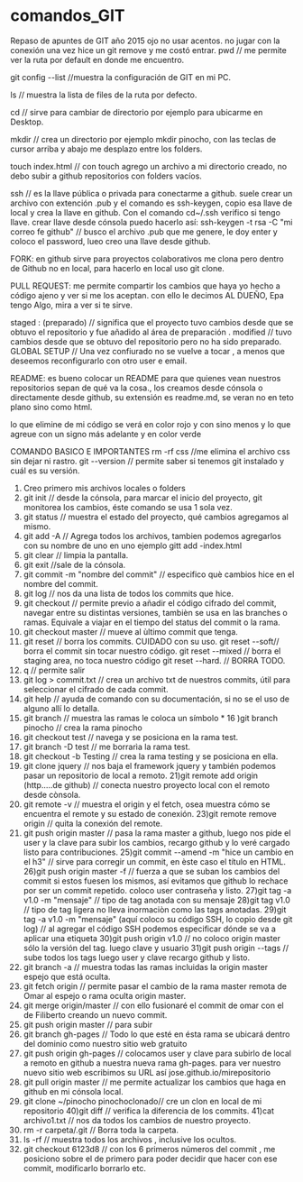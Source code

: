 # comandos_GIT
Repaso de apuntes de GIT año 2015
ojo no usar acentos. no jugar con la conexión una vez hice un git remove y me costó entrar.
pwd // me permite ver la ruta por default en donde me encuentro.

git config --list //muestra la configuración de GIT en mi PC.

ls // muestra la lista de files de la ruta por defecto.

cd // sirve para cambiar de directorio por ejemplo para ubicarme en Desktop.

mkdir // crea un directorio por ejemplo mkdir pinocho, con las teclas de cursor arriba y abajo me desplazo entre los folders.

touch index.html // con touch agrego un archivo a mi directorio creado, no debo subir a github repositorios con folders vacíos.

ssh // es la llave pública o privada para conectarme a github. suele crear un archivo con extención .pub y el comando es ssh-keygen, copio esa llave de local y crea la llave en github. Con el comando cd~/.ssh verifico si tengo llave.
crear llave desde cónsola puedo hacerlo así:
ssh-keygen -t rsa -C "mi correo fe github" // busco el archivo .pub que me genere, le doy enter y coloco el password, lueo creo una llave desde github.

FORK: en github sirve para proyectos colaborativos me clona pero dentro de Github no en local, para hacerlo en local uso git clone.

PULL REQUEST: me permite compartir los cambios que haya yo hecho a código ajeno y ver si me los aceptan. con ello le decimos AL DUEÑO, Epa tengo Algo, mira a ver si te sirve.

staged : (preparado) // significa que el proyecto tuvo cambios desde que se obtuvo el repositorio y fue añadido al área de preparación .
modified // tuvo cambios desde que se obtuvo del repositorio pero no ha sido preparado.
GLOBAL SETUP // Una vez confiurado no se vuelve a tocar , a menos que deseemos reconfigurarlo con otro user e email.

README: es bueno colocar un README para que quienes vean nuestros repositorios sepan de qué va la cosa., los creamos desde cónsola o directamente desde github, su extensión es readme.md, se veran no en teto plano sino como html.

lo que elimine de mi código se verá en color rojo y con sino menos y lo que agreue con un signo más adelante y en color verde

COMANDO BASICO E IMPORTANTES
rm -rf css //me elimina el archivo css sin dejar ni rastro.
git --version // permite saber si tenemos git instalado y cuál es su versión.
1) Creo primero mis archivos locales o folders
2) git init // desde la cónsola, para marcar el inicio del proyecto, git monitorea los cambios, éste comando se usa 1 sola vez.
3) git status // muestra el estado del proyecto, qué cambios agregamos al mismo.
4) git add -A // Agrega todos los archivos, tambien podemos agregarlos con su nombre de uno en uno ejemplo gitt add -index.html
5) git clear // limpia la pantalla.
6) git exit //sale de la cónsola.
7) git commit -m "nombre del commit" // especifico què cambios hice en el nombre del commit.
8) git log // nos da una lista de todos los commits que hice.
9) git checkout // permite previo a añadir el código cifrado del commit, navegar entre su distintas versiones, tambièn se usa en las branches o ramas. Equivale a viajar en el tiempo del status del commit o la rama.
10) git checkout master // mueve al ùltimo commit que tenga.
11) git reset // borra los commits. CUIDADO con su uso.
git reset --soft// borra el commit sin tocar nuestro código.
git reset --mixed // borra el staging area, no toca nuestro código
git reset --hard. // BORRA TODO.
12) q // permite salir
13) git log > commit.txt // crea un archivo txt de nuestros commits, útil para seleccionar el cifrado de cada commit.
14) git help // ayuda de comando con su documentación, si no se el uso de alguno allí lo detalla.
15) git branch // muestra las ramas le coloca un símbolo *
16 )git branch pinocho // crea la rama pinocho
17) git checkout test // navega y se posiciona en la rama test.
18) git branch -D test // me borrarìa la rama test.
19) git checkout -b Testing // crea la rama testing y se posiciona en ella.
20) git clone jquery // nos baja el framework jquery y también podemos pasar un repositorio de local a remoto.
21)git remote add origin (http.....de github) // conecta nuestro proyecto local con el remoto desde cònsola.
22) git remote -v // muestra el origin y el fetch, osea muestra cómo se encuentra el remote y su estado de conexión.
23)git remote remove origin // quita la conexión del remote.
24) git push origin master // pasa la rama master a github, luego nos pide el user y la clave para subir los cambios, recargo github y lo veré cargado listo para contribuciones.
25)git commit --amend -m "hice un cambio en el h3" // sirve para corregir un commit, en èste caso el título en HTML.
26)git push origin master -f // fuerza a que se suban los cambios del commit si estos fuesen los mismos, así evitamos que github lo rechace por ser un commit repetido. coloco user contraseña y listo.
27)git tag -a v1.0 -m "mensaje" // tipo de tag anotada con su mensaje
28)git tag v1.0 // tipo de tag ligera no lleva inormaciòn como las tags anotadas.
29)git tag -a v1.0 -m "mensaje" (aquí coloco su código SSH, lo copio desde git log) // al agregar el código SSH podemos especificar dónde se va a aplicar una etiqueta
30)git push origin v1.0 // no coloco origin master sólo la versión del tag. luego clave y usuario
31)git push origin --tags // sube todos los tags luego user y clave recargo github y listo.
32) git branch -a // muestra todas las ramas incluidas la origin master espejo que está oculta.
33) git fetch origin // permite pasar el cambio de la rama master remota de Omar al espejo o rama oculta origin master.
34) git merge origin/master // con ello fusionaré el commit de omar con el de Filiberto creando un nuevo commit.
35) git push origin master // para subir
36) git branch gh-pages // Todo lo que esté en ésta rama se ubicará dentro del dominio como nuestro sitio web gratuito
37) git push origin gh-pages // colocamos user y clave para subirlo de local a remoto en github a nuestra nueva rama gh-pages.
para ver nuestro nuevo sitio web escribimos su URL así jose.github.io/mirepositorio
38) git pull origin master // me permite actualizar los cambios que haga en github en mi cónsola local.
39) git clone ~/pinocho pinochoclonado// cre un clon en local de mi repositorio
40)git diff // verifica la diferencia de los commits.
41)cat archivo1.txt // nos da todos los cambios de nuestro proyecto.
42) rm -r carpeta/.git // Borra toda la carpeta.
43) ls -rf // muestra todos los archivos , inclusive los ocultos.
44) git checkout 6123d8 // con los 6 primeros números del commit , me posiciono sobre el de primero para poder decidir que hacer con ese commit, modificarlo borrarlo etc.

